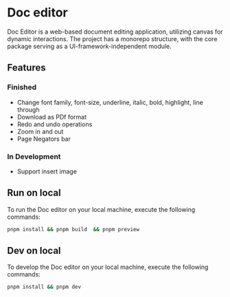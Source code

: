 # Doc editor

Doc Editor is a web-based document editing application, utilizing canvas for dynamic interactions. The project has a monorepo structure, with the core package serving as a UI-framework-independent module.

## Features

### Finished

- Change font family, font-size, underline, italic, bold, highlight, line through
- Download as PDf format
- Redo and undo operations
- Zoom in and out
- Page Negators bar

### In Development

- Support insert image

## Run on local

To run the Doc editor on your local machine, execute the following commands:

```bash
pnpm install && pnpm build  && pnpm preview
```

## Dev on local

To develop the Doc editor on your local machine, execute the following commands:

```bash
pnpm install && pnpm dev
```
